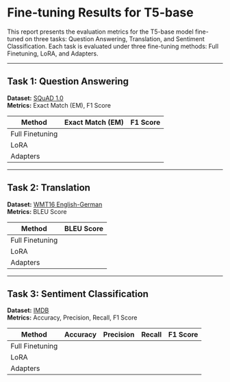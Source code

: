# Fine-tuning Results for T5-base

This report presents the evaluation metrics for the T5-base model fine-tuned on three tasks: Question Answering, Translation, and Sentiment Classification. Each task is evaluated under three fine-tuning methods: Full Finetuning, LoRA, and Adapters.

---

## Task 1: Question Answering  
**Dataset:** [SQuAD 1.0](https://rajpurkar.github.io/SQuAD-explorer/)  
**Metrics:** Exact Match (EM), F1 Score

| Method           | Exact Match (EM) | F1 Score |
|------------------|------------------|----------|
| Full Finetuning  |                  |          |
| LoRA             |                  |          |
| Adapters         |                  |          |

---

## Task 2: Translation  
**Dataset:** [WMT16 English-German](https://huggingface.co/datasets/wmt/wmt16)  
**Metrics:** BLEU Score

| Method           | BLEU Score |
|------------------|------------|
| Full Finetuning  |            |
| LoRA             |            |
| Adapters         |            |

---

## Task 3: Sentiment Classification  
**Dataset:** [IMDB](https://huggingface.co/datasets/stanfordnlp/imdb)  
**Metrics:** Accuracy, Precision, Recall, F1 Score

| Method           | Accuracy | Precision | Recall | F1 Score |
|------------------|----------|-----------|--------|----------|
| Full Finetuning  |          |           |        |          |
| LoRA             |          |           |        |          |
| Adapters         |          |           |        |          |

